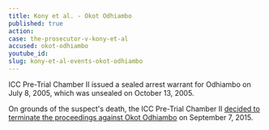 ```yaml
---
title: Kony et al. - Okot Odhiambo
published: true
action:
case: the-prosecutor-v-kony-et-al
accused: okot-odhiambo
youtube_id:
slug: kony-et-al-events-okot-odhiambo
---
```



ICC Pre-Trial Chamber II issued a sealed arrest warrant for Odhiambo on July 8, 2005, which was unsealed on October 13, 2005.&nbsp;

On grounds of the suspect's death, the ICC Pre-Trial Chamber II&nbsp;[decided to terminate the proceedings against Okot Odhiambo](https://www.icc-cpi.int/Pages/record.aspx?docNo=ICC-02/04-01/05-431)&nbsp;on September 7, 2015.